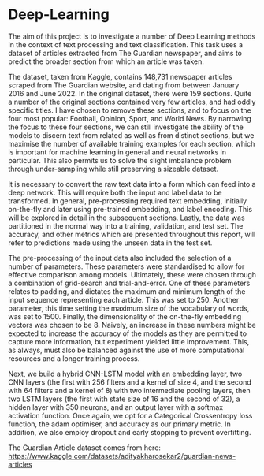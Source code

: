 # Deep-Learning

The aim of this project is to investigate a number of Deep Learning methods in the context of text processing and text classification. This task uses a dataset of articles extracted from The Guardian newspaper, and aims to predict the broader section from which an article was taken.

The dataset, taken from Kaggle, contains 148,731 newspaper articles scraped from The Guardian website, and dating from between January 2016 and June 2022. In the original dataset, there were 159 sections. Quite a number of the original sections contained very few articles, and had oddly specific titles. I have chosen to remove these sections, and to focus on the four most popular: Football, Opinion, Sport, and World News. By narrowing the focus to these four sections, we can still investigate the ability of the models to discern text from related as well as from distinct sections, but we maximise the number of available training examples for each section, which is important for machine learning in general and neural networks in particular. This also permits us to solve the slight imbalance problem through under-sampling while still preserving a sizeable dataset.

It is necessary to convert the raw text data into a form which can feed into a deep network. This will require both the input and label data to be transformed. In general, pre-processing required text embedding, initially on-the-fly and later using pre-trained embedding, and label encoding. This will be explored in detail in the subsequent sections. Lastly, the data was partitioned in the normal way into a training, validation, and test set. The accuracy, and other metrics which are presented throughout this report, will refer to predictions made using the unseen data in the test set.

The pre-processing of the input data also included the selection of a number of parameters. These parameters were standardised to allow for effective comparison among models. Ultimately, these were chosen through a combination of grid-search and trial-and-error. One of these parameters relates to padding, and dictates the maximum and minimum length of the input sequence representing each article. This was set to 250. Another parameter, this time setting the maximum size of the vocabulary of words, was set to 1500. Finally, the dimensionality of the on-the-fly embedding vectors was chosen to be 8. Naively, an increase in these numbers might be expected to increase the accuracy of the models as they are permitted to capture more information, but experiment yielded little improvement. This, as always, must also be balanced against the use of more computational resources and a longer training process.

Next, we build a hybrid CNN-LSTM model with an embedding layer, two CNN layers (the first with 256 filters and a kernel of size 4, and the second with 64 filters and a kernel of 8) with two intermediate pooling layers, then two LSTM layers (the first with state size of 16 and the second of 32), a hidden layer with 350 neurons, and an output layer with a softmax activation function. Once again, we opt for a Categorical Crossentropy loss function, the adam optimiser, and accuracy as our primary metric. In addition, we also employ dropout and early stopping to prevent overfitting.

The Guardian Article dataset comes from here: https://www.kaggle.com/datasets/adityakharosekar2/guardian-news-articles
